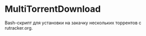 MultiTorrentDownload
======

Bash-скрипт для установки на закачку нескольких торрентов с rutracker.org.
